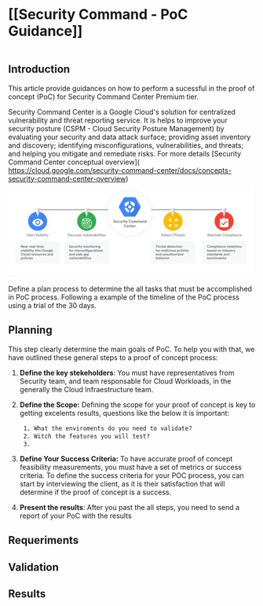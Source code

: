 # [[Security Command -  PoC Guidance]]
```toc
```

## Introduction

This article provide guidances on how to perform a sucessful in the proof of concept (PoC) for Security Command Center Premium tier. 

Security Command Center is a Google Cloud's solution for centralized vulnerability and threat reporting service. It is helps to improve your security posture (CSPM - Cloud Security Posture Management) by evaluating your security and data attack surface; providing asset inventory and discovery; identifying misconfigurations, vulnerabilities, and threats; and helping you mitigate and remediate risks. For more details [Security Command Center conceptual overview](</br>https://cloud.google.com/security-command-center/docs/concepts-security-command-center-overview)


![](./images/scc_escope.png)

Define a plan process to determine the all tasks that must be accomplished in PoC process. Following a example of the timeline of the PoC process using a trial of the 30 days.



## Planning
This step clearly determine the main goals of PoC. To help you with that, we have outlined these general steps to a proof of concept process:

1. **Define the key stekeholders**:  You must have representatives from Security team, and team responsable for Cloud Workloads, in the generally the Cloud Infraestructure team.
2. **Define the Scope:** Defining the scope for your proof of concept is key to getting excelents results, questions like the below it is important:

		1. What the enviroments do you need to validate?
		2. Witch the features you will test?
		3. 
		
3. **Define Your Success Criteria:** To have accurate proof of concept feasibility measurements, you must have a set of metrics or success criteria. To define the success criteria for your POC process, you can start by interviewing the client, as it is their satisfaction that will determine if the proof of concept is a success.

4. **Present the results**: After you past the all steps, you need to send a report of your PoC with the results


## Requeriments


## Validation

## Results

